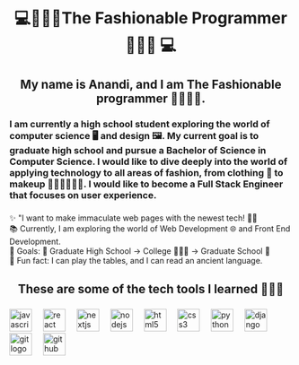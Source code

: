 <h1 align="center">💻🌹💮🌸The Fashionable Programmer🌸💮🌹 💻</h1>

###

<h2 align="center">My name is Anandi, and I am The Fashionable programmer 👩🏽‍💻💄.</h2>

###

<h3 align="left">I am currently a high school student exploring the world of computer science 🖥 and design 🖼️. My current goal is to graduate high school and pursue a Bachelor of Science in Computer Science. I would like to dive deeply into the world of applying technology to all areas of fashion, from clothing 👗 to makeup 🧴✨🧼🫧💄💋. I would like to become a Full Stack Engineer that focuses on user experience.</h3>

###

<p align="left">✨ "I want to make immaculate web pages with the newest tech!  💅🏽<br>📚 Currently, I am exploring the world of Web Development 🌐 and Front End Development.<br>🎯 Goals: 🏫 Graduate High School -> College 👩🏽‍🎓 -> Graduate School 📜<br>🎲 Fun fact: I can play the tables, and I can read an ancient language.</p>

###

<h2 align="center">These are some of the tech tools I learned 🤷🏽‍♀️</h2>

###

<div align="left">
  <img src="https://cdn.jsdelivr.net/gh/devicons/devicon/icons/javascript/javascript-original.svg" height="40" alt="javascript logo"  />
  <img width="12" />
  <img src="https://cdn.jsdelivr.net/gh/devicons/devicon/icons/react/react-original.svg" height="40" alt="react logo"  />
  <img width="12" />
  <img src="https://cdn.jsdelivr.net/gh/devicons/devicon/icons/nextjs/nextjs-original.svg" height="40" alt="nextjs logo"  />
  <img width="12" />
  <img src="https://cdn.jsdelivr.net/gh/devicons/devicon/icons/nodejs/nodejs-original.svg" height="40" alt="nodejs logo"  />
  <img width="12" />
  <img src="https://cdn.jsdelivr.net/gh/devicons/devicon/icons/html5/html5-original.svg" height="40" alt="html5 logo"  />
  <img width="12" />
  <img src="https://cdn.jsdelivr.net/gh/devicons/devicon/icons/css3/css3-original.svg" height="40" alt="css3 logo"  />
  <img width="12" />
  <img src="https://cdn.jsdelivr.net/gh/devicons/devicon/icons/python/python-original.svg" height="40" alt="python logo"  />
  <img width="12" />
  <img src="https://cdn.jsdelivr.net/gh/devicons/devicon/icons/django/django-plain.svg" height="40" alt="django logo"  />
  <img width="12" />
  <img src="https://cdn.jsdelivr.net/gh/devicons/devicon/icons/git/git-original.svg" height="40" alt="git logo"  />
  <img width="12" />
  <img src="https://cdn.jsdelivr.net/gh/devicons/devicon/icons/github/github-original.svg" height="40" alt="github logo"  />
</div>

###
